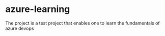 # azure-learning
The project is a test project that enables one to learn the fundamentals of azure devops
